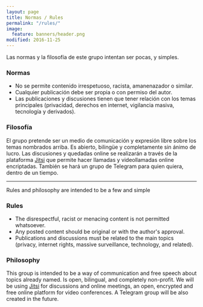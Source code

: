 ```yaml
---
layout: page
title: Normas / Rules
permalink: "/rules/"
image:
  feature: banners/header.png
modified: 2016-11-25
---
```


Las normas y la filosofía de este grupo intentan ser pocas, y simples.

### Normas

- No se permite contenido irrespetuoso, racista, amanenazador o similar.
- Cualquier publicación debe ser propia o con permiso del autor.
- Las publicaciones y discusiones tienen que tener relación con los temas principales (privacidad, derechos en internet, vigilancia masiva, tecnología y derivados).

### Filosofía

El grupo pretende ser un medio de comunicación y expresión libre sobre los temas nombrados arriba. Es abierto, bilingüe y completamente sin ánimo de lucro. Las discusiones y quedadas online se realizarán a través de la plataforma [Jitsi](https://jitsi.org) que permite hacer llamadas y videollamadas online encriptadas. También se hará un grupo de Telegram para quien quiera, dentro de un tiempo.

---

Rules and philosophy are intended to be a few and simple

### Rules

- The disrespectful, racist or menacing content is not permitted whatsoever.
- Any posted content should be original or with the author's approval.
- Publications and discussions must be related to the main topics (privacy, internet rights, massive surveillance, technology, and related).

### Philosophy

This group is intended to be a way of communication and free speech about topics already named. Is open, bilingual, and completely non-profit. We will be using [Jitsi](https://jitsi.org) for discussions and online meetings, an open, encrypted and free online platform for video conferences. A Telegram group will be also created in the future.
